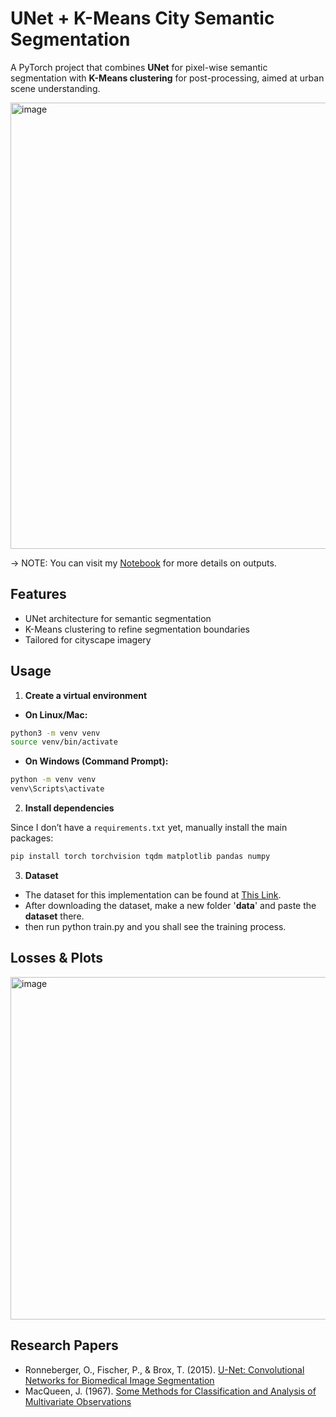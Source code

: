 # UNet + K-Means City Semantic Segmentation

A PyTorch project that combines **UNet** for pixel-wise semantic segmentation with **K-Means clustering** for post-processing, aimed at urban scene understanding.

<img width="774" height="714" alt="image" src="https://github.com/user-attachments/assets/f3111c8e-1df3-4077-9f9f-38e38d4f07f6" />

→ NOTE: You can visit my [Notebook](https://www.kaggle.com/code/shivsatyam/unet-torch-semantic-segmentation-of-city-images) for more details on outputs.

## Features
- UNet architecture for semantic segmentation
- K-Means clustering to refine segmentation boundaries
- Tailored for cityscape imagery

## Usage
1. **Create a virtual environment**
 - **On Linux/Mac:**
  ```bash
  python3 -m venv venv
  source venv/bin/activate
  ```
 - **On Windows (Command Prompt):**
  ```bash
  python -m venv venv
  venv\Scripts\activate
```

2. **Install dependencies**

Since I don’t have a `requirements.txt` yet, manually install the main packages:
```bash
pip install torch torchvision tqdm matplotlib pandas numpy
```

3. **Dataset**

  - The dataset for this implementation can be found at [This Link](https://www.kaggle.com/datasets/dansbecker/cityscapes-image-pairs).
  -  After downloading the dataset, make a new folder '**data**' and paste the **dataset** there.
  -  then run python train.py and you shall see the training process.

## Losses & Plots
<img width="900" height="548" alt="image" src="https://github.com/user-attachments/assets/2b905878-72e3-4298-a1bb-999b1223fcf0" />

## Research Papers
- Ronneberger, O., Fischer, P., & Brox, T. (2015). [U-Net: Convolutional Networks for Biomedical Image Segmentation](https://arxiv.org/abs/1505.04597)
- MacQueen, J. (1967). [Some Methods for Classification and Analysis of Multivariate Observations](https://projecteuclid.org/euclid.bsmsp/1183143727)


